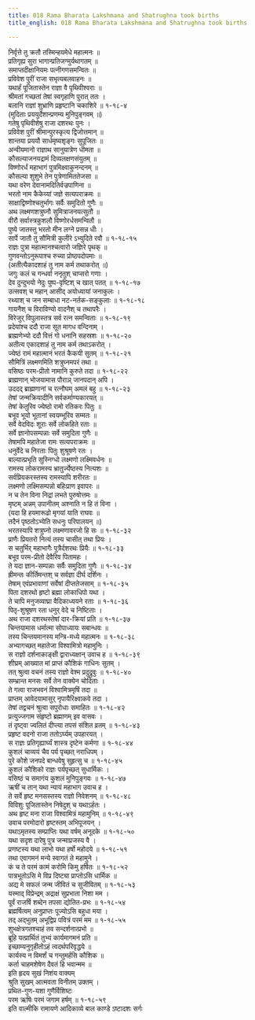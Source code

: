 ```yaml
---
title: 018 Rama Bharata Lakshmana and Shatrughna took births
title_english: 018 Rama Bharata Lakshmana and Shatrughna took births

---
```

निर्वृत्ते तु क्रतौ तस्मिन्हयमेधे महात्मनः ॥  
प्रतिगृह्य सुरा भागान्प्रतिजग्मुर्यथागतम् ॥  
समाप्तदीक्षानियमः पत्नीगणसमन्वितः ॥  
प्रविवेश पुरीं राजा सभृत्यबलवाहनः ॥  
यथार्हं पूजितास्तेन राज्ञा वै पृथिवीश्वराः ॥  
श्रीमतां गच्छतां तेषां स्वगृहाणि पुरात् ततः ।  
बलानि राज्ञां शुभ्राणि प्रहृष्टानि चकाशिरे ॥ १-१८-४  
(मुदिताः प्रययुर्देशान्प्रणम्य मुनिपुङ्गवम् ॥)  
गतेषु पृथिवीशेषु राजा दशरथः पुनः ।  
प्रविवेश पुरीं श्रीमान्पुरस्कृत्य द्विजोत्तमान् ॥  
शान्तया प्रययौ सार्धमृष्यशृङ्गः सुपूजितः ॥  
अन्वीयमानो राज्ञाथ सानुयात्रेण धीमता ॥  
कौसल्याजनयद्रामं दिव्यलक्षणसंयुतम् ॥  
विष्णोरर्धं महाभागं पुत्रमिक्ष्वाकुनन्दनम् ॥  
कौसल्या शुशुभे तेन पुत्रेणामिततेजसा ॥  
यथा वरेण देवानामदितिर्वज्रपाणिना ॥  
भरतो नाम कैकेय्यां जज्ञे सत्यपराक्रमः ॥  
साक्षाद्विष्णोश्चतुर्भागः सर्वैः समुदितो गुणैः ॥  
अथ लक्ष्मणशत्रुघ्नौ सुमित्राजनयत्सुतौ ॥  
वीरौ सर्वास्त्रकुशलौ विष्णोरर्धसमन्वितौ ॥  
पुष्ये जातस्तु भरतो मीन लग्ने प्रसन्न धीः ।  
सार्पे जातौ तु सौमित्री कुलीरे ऽभ्युदिते रवौ ॥ १-१८-१५  
राज्ञः पुत्रा महात्मानश्चत्वारो जज्ञिरे पृथक् ॥  
गुणवन्तोऽनुरूपाश्च रुच्या प्रोष्ठपदोपमाः ॥  
(अतीत्यैकादशाहं तु नाम कर्म तथाकरोत् ॥)  
जगुः कलं च गन्धर्वा ननृतुश् चाप्सरो गणाः ।  
देव दुन्दुभयो नेदुः पुष्प-वृष्टिश् च खात् पतत् ॥ १-१८-१७  
उत्सवश् च महान् आसीद् अयोध्यायां जनाकुलः ।  
रथ्याश् च जन सम्बाधा नट-नर्तक-सङ्कुलाः ॥ १-१८-१८  
गायनैश् च विराविण्यो वादनैश् च तथापरैः ।  
विरेजुर् विपुलास्तत्र सर्व रत्न समन्विताः ॥ १-१८-१९  
प्रदेयांश्च ददौ राजा सूत मागध वन्दिनाम् ।  
ब्राह्मणेभ्यो ददौ वित्तं गो धनानि सहस्रशः ॥ १-१८-२०  
अतीत्य एकादशाहं तु नाम कर्म तथाऽकरोत् ।  
ज्येष्ठं रामं महात्मानं भरतं कैकयी सुतम् ॥ १-१८-२१  
सौमित्रिं लक्ष्मणमिति शत्रुघ्नमपरं तथा ॥  
वसिष्ठः परम-प्रीतो नामानि कुरुते तदा ॥ १-१८-२२  
ब्राह्मणान् भोजयामास पौराञ् जानपदान् अपि ।  
उददद् ब्राह्मणानां च रत्नौघम् अमलं बहु ॥ १-१८-२३  
तेषां जन्मक्रियादीनि सर्वकर्माण्यकारयत् ॥  
तेषां केतुरिव ज्येष्ठो रामो रतिकरः पितुः ॥  
बभूव भूयो भूतानां स्वयम्भूरिव सम्मतः ॥  
सर्वे वेदविदः शूराः सर्वे लोकहिते रताः ॥  
सर्वे ज्ञानोपसम्पन्नाः सर्वे समुदिता गुणैः ॥  
तेषामपि महातेजा रामः सत्यपराक्रमः ॥  
धनुर्वेदे च निरताः पितुः शुश्रूषणे रतः ।  
बाल्यात्प्रभृति सुस्निग्धो लक्ष्मणो लक्ष्मिवर्धनः ॥  
रामस्य लोकरामस्य भ्रातुर्ज्येष्ठस्य नित्यशः ॥  
सर्वप्रियकरस्तस्य रामस्यापि शरीरतः ॥  
लक्ष्मणो लक्ष्मिसम्पन्नो बहिःप्राण इवापरः ॥  
न च तेन विना निद्रां लभते पुरुषोत्तमः ॥  
मृष्टम् अन्नम् उपानीतम् अश्नाति न हि तं विना ।  
(यदा हि हयमारूढो मृगयां याति राघवः ॥  
तदैनं पृष्ठतोऽभ्येति सधनुः परिपालयन् ॥)  
भरतस्यापि शत्रुघ्नो लक्ष्मणावरजो हि सः ॥ १-१८-३२  
प्राणैः प्रियतरो नित्यं तस्य चासीत् तथा प्रियः ।  
स चतुर्भिर् महाभागैः पुत्रैर्दशरथः प्रियैः ॥ १-१८-३३  
बभूव परम-प्रीतो देवैरिव पितामहः ।  
ते यदा ज्ञान-सम्पन्नाः सर्वैः समुदिता गुणैः ॥ १-१८-३४  
ह्रीमन्तः कीर्तिमन्तश् च सर्वज्ञा दीर्घ दर्शिनः ।  
तेषाम् एवंप्रभावाणां सर्वेषां दीप्ततेजसाम् ॥ १-१८-३५  
पिता दशरथो हृष्टो ब्रह्मा लोकाधिपो यथा ।  
ते चापि मनुजव्याघ्रा वैदिकाध्ययने रताः ॥ १-१८-३६  
पितृ-शुश्रूषण रता धनुर् वेदे च निष्टिताः ।  
अथ राजा दशरथस्तेषां दार-क्रियां प्रति ॥ १-१८-३७  
चिन्तयामास धर्मात्मा सोपाध्यायः सबान्धवः ॥  
तस्य चिन्तयमानस्य मन्त्रि-मध्ये महात्मनः ॥ १-१८-३८  
अभ्यागच्छत् महातेजा विश्वामित्रो महामुनिः ।  
स राज्ञो दर्शनाकाङ्क्षी द्वाराध्यक्षान् उवाच ह ॥ १-१८-३९  
शीघ्रम् आख्यात मां प्राप्तं कौशिकं गाधिनः सुतम् ।  
तत् श्रुत्वा वचनं तस्य राज्ञो वेश्म प्रदुद्रुवुः ॥ १-१८-४०  
सम्भ्रान्त मनसः सर्वे तेन वाक्येन चोदिताः ।  
ते गत्वा राजभवनं विश्वामित्रमृषिं तदा ॥  
प्राप्तम् आवेदयामासुर् नृपायैरिक्ष्वाकवे तदा ।  
तेषां तद्वचनं श्रुत्वा सपुरोधाः समाहितः ॥ १-१८-४२  
प्रत्युज्जगाम संहृष्टो ब्रह्माणम् इव वासवः ।  
तं दृष्ट्वा ज्वलितं दीप्त्या तपसं संशित व्रतम् ॥ १-१८-४३  
प्रहृष्ट वदनो राजा ततोऽर्घ्यम् उपहारयत् ।  
स राज्ञः प्रतिगृह्यार्घ्यं शास्त्र दृष्टेन कर्मणा ॥ १-१८-४४  
कुशलं चाव्ययं चैव पर्य पृच्छत् नराधिपम् ।  
पुरे कोशे जनपदे बान्धवेषु सुहृत्सु च ॥ १-१८-४५  
कुशलं कौशिको राज्ञः पर्यपृच्छत् सुधार्मिकः ।  
वसिष्ठं च समागंय कुशलं मुनिपुङ्गवः ॥ १-१८-४७  
ऋषीं च तान् यथा न्यायं महाभाग उवाच ह ।  
ते सर्वे हृष्ट मनसस्तस्य राज्ञो निवेशनम् ॥ १-१८-४८  
विविशुः पूजितास्तेन निषेदुश् च यथाऽर्हतः ।  
अथ हृष्ट मना राजा विश्वामित्रं महामुनिम् ॥ १-१८-४९  
उवाच परमोदारो हृष्टस्तम् अभिपूजयन् ।  
यथाऽमृतस्य सम्प्राप्तिः यथा वर्षम् अनूदके ॥ १-१८-५०  
यथा सदृश दारेषु पुत्र जन्माप्रजस्य वै ।  
प्रणष्टस्य यथा लाभो यथा हर्षो महोदये ॥ १-१८-५१  
तथा एवागमनं मन्ये स्वागतं ते महामुने ।  
कं च ते परमं कामं करोमि किमु हर्षितः ॥ १-१८-५२  
पात्रभूतोऽसि मे विप्र दिष्ट्या प्राप्तोऽसि धार्मिक ॥  
अद्य मे सफलं जन्म जीवितं च सुजीवितम् ॥ १-१८-५३  
यस्माद् विप्रेन्द्रम् अद्राक्षं सुप्रभाता निशा मम ।  
पूर्वं राजर्षि शब्देन तपसा द्योतित-प्रभः ॥ १-१८-५४  
ब्रह्मर्षित्वम् अनुप्राप्तः पूज्योऽसि बहुधा मया ।  
तद् अद्भुतम् अभूद्विप्र पवित्रं परमं मम ॥ १-१८-५५  
शुभक्षेत्रगतश्चाहं तव सन्दर्शनात्प्रभो ॥  
ब्रूहि यत्प्रार्थितं तुभ्यं कार्यमागमनं प्रति ॥  
इच्छाम्यनुगृहीतोऽहं त्वदर्थपरिवृद्धये ॥  
कार्यस्य न विमर्शं च गन्तुमर्हसि कौशिक ॥  
कर्ता चाहमशेषेण दैवतं हि भवान्मम ॥  
इति हृदय सुखं निशंय वाक्यम्  
श्रुति सुखम् आत्मवता विनीतम् उक्तम् ।  
प्रथित-गुण-यशा गुणैर्विशिष्टः  
परम ऋषिः परमं जगाम हर्षम् ॥ १-१८-५९  
इति वाल्मीकि रामायणे आदिकाव्ये बाल काण्डे ऽष्टादशः सर्गः
